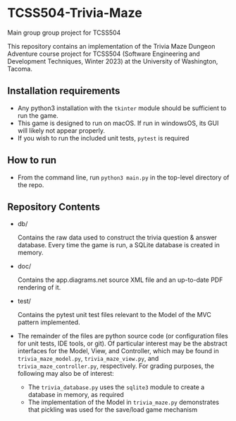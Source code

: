 # TCSS504-Trivia-Maze
Main group group project for TCSS504

This repository contains an implementation of the Trivia Maze Dungeon Adventure course project for TCSS504 (Software Engineering and Development Techniques, Winter 2023) at the University of Washington, Tacoma.

## Installation requirements
- Any python3 installation with the `tkinter` module should be sufficient to run the game.
- This game is designed to run on macOS. If run in windowsOS, its GUI will likely not appear properly.
- If you wish to run the included unit tests, `pytest` is required

## How to run
- From the command line, run `python3 main.py` in the top-level directory of the repo.

## Repository Contents

- db/

  Contains the raw data used to construct the trivia question & answer database. Every time the game is run, a SQLite database is created in memory.
  
- doc/

  Contains the app.diagrams.net source XML file and an up-to-date PDF rendering of it.
  
- test/

  Contains the pytest unit test files relevant to the Model of the MVC pattern implemented.

- The remainder of the files are python source code (or configuration files for unit tests, IDE tools, or git). Of particular interest may be the abstract interfaces for the Model, View, and Controller, which may be found in `trivia_maze_model.py`, `trivia_maze_view.py`, and `trivia_maze_controller.py`, respectively. For grading purposes, the following may also be of interest:
  - The `trivia_database.py` uses the `sqlite3` module to create a database in memory, as required
  - The implementation of the Model in `trivia_maze.py` demonstrates that pickling was used for the save/load game mechanism

